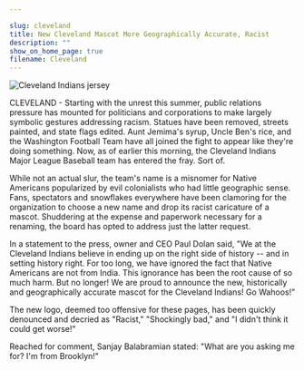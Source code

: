 ```yaml
---                                                                                                                                                                                                               

slug: cleveland
title: New Cleveland Mascot More Geographically Accurate, Racist
description: ""
show_on_home_page: true
filename: Cleveland
---
```


![Cleveland Indians jersey](assets/cleveland.jpg)

CLEVELAND - Starting with the unrest this summer, public relations pressure has mounted for politicians and corporations to make largely symbolic gestures addressing racism. Statues have been removed, streets painted, and state flags edited. Aunt Jemima's syrup, Uncle Ben's rice, and the Washington Football Team have all joined the fight to appear like they're doing something. Now, as of earlier this morning, the Cleveland Indians Major League Baseball team has entered the fray. Sort of.

While not an actual slur, the team's name is a misnomer for Native Americans popularized by evil colonialists who had little geographic sense. Fans, spectators and snowflakes everywhere have been clamoring for the organization to choose a new name and drop its racist caricature of a mascot. Shuddering at the expense and paperwork necessary for a renaming, the board has opted to address just the latter request.

In a statement to the press, owner and CEO Paul Dolan said, "We at the Cleveland Indians believe in ending up on the right side of history -- and in setting history right. For too long, we have ignored the fact that Native Americans are not from India. This ignorance has been the root cause of so much harm. But no longer! We are proud to announce the new, historically and geographically accurate mascot for the Cleveland Indians! Go Wahoos!"

The new logo, deemed too offensive for these pages, has been quickly denounced and decried as "Racist," "Shockingly bad," and "I didn't think it could get worse!"

Reached for comment, Sanjay Balabramian stated: "What are you asking me for? I'm from Brooklyn!"